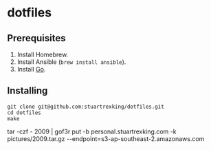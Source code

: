 # dotfiles

## Prerequisites

1. Install Homebrew.
2. Install Ansible (`brew install ansible`).
3. Install [Go](http://golang.org/dl/).

## Installing

```
git clone git@github.com:stuartrexking/dotfiles.git
cd dotfiles
make
```
tar -czf - 2009 | gof3r put -b personal.stuartrexking.com -k pictures/2009.tar.gz --endpoint=s3-ap-southeast-2.amazonaws.com
